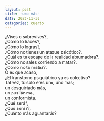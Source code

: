 ```yaml
---
layout: post
title: "Uno Más"
date: 2021-11-30
categories: cuento
---
```


¿Vives o sobrevives?,  
¿Cómo lo haces?,  
¿Cómo lo logras?,  
¿Cómo no tienes un ataque psicótico?,  
¿Cuál es tu escape de la realidad abrumadora?.  
¿Cómo no sales corriendo a matar?.  
¿Cómo no te matas?.  
O es que acaso,  
¿El transtorno psiquiátrico ya es colectivo?  
Tal vez, tú solo eres uno, uno más;  
un desquiciado más,  
un pusilánime,  
un conformista.  
¿Qué será?,  
¿Qué serás?,  
¿Cuánto más aguantarás?  
